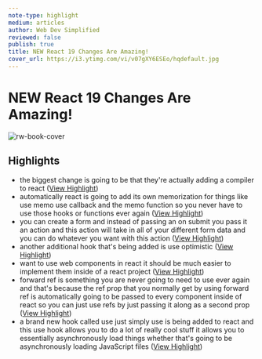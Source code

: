 ```yaml
---
note-type: highlight
medium: articles
author: Web Dev Simplified
reviewed: false
publish: true
title: NEW React 19 Changes Are Amazing!
cover_url: https://i3.ytimg.com/vi/v07gXY6ESEo/hqdefault.jpg
---
```

# NEW React 19 Changes Are Amazing!

![rw-book-cover](https://i3.ytimg.com/vi/v07gXY6ESEo/hqdefault.jpg)

## Highlights
- the biggest change is going to be that they're actually adding a compiler to react ([View Highlight](https://read.readwise.io/read/01hqpk8vgfddddr6x7cza21ndb))
- automatically react is going to add its own memorization for things like use memo use callback and the memo function so you never have to use those hooks or functions ever again ([View Highlight](https://read.readwise.io/read/01hqpka621tyt79hxm1a8dqxqr))
- you can create a form and instead of passing an on submit you pass it an action and this action will take in all of your different form data and you can do whatever you want with this action ([View Highlight](https://read.readwise.io/read/01hqpkdhgrb08qg7htv3t7p92s))
- another additional hook that's being added is use optimistic ([View Highlight](https://read.readwise.io/read/01hqpkhfdsrgbgqav5zgn0rfb2))
- want to use web components in react it should be much easier to implement them inside of a react project ([View Highlight](https://read.readwise.io/read/01hqpkrnnfkcwgmdpkg0grenne))
- forward ref is something you are never going to need to use ever again and that's because the ref prop that you normally get by using forward ref is
  automatically going to be passed to every component inside of react so you can just use refs by just passing it along as a second prop ([View Highlight](https://read.readwise.io/read/01hqpkt0915badeqf4csm0yd1a))
- a brand new hook called use just simply use is being added to react and this use hook allows you to do a lot of really cool stuff it allows you to essentially asynchronously load things whether that's going to be asynchronously loading JavaScript files ([View Highlight](https://read.readwise.io/read/01hqpkv8n3gfjc0x6gx3bvchcg))
